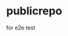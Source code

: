 # publicrepo
for e2e test













































































































































































































































































































































































































































































































































































































































































































































































































































































































































































































































































































































































































































































































































































































































































































































































































































































































































































































































































































































































































































































































































































































































































































































































































































































































































































































































































































































































































































































































































































































































































































































































































































































































































































































































































































































































































































































































































































































































